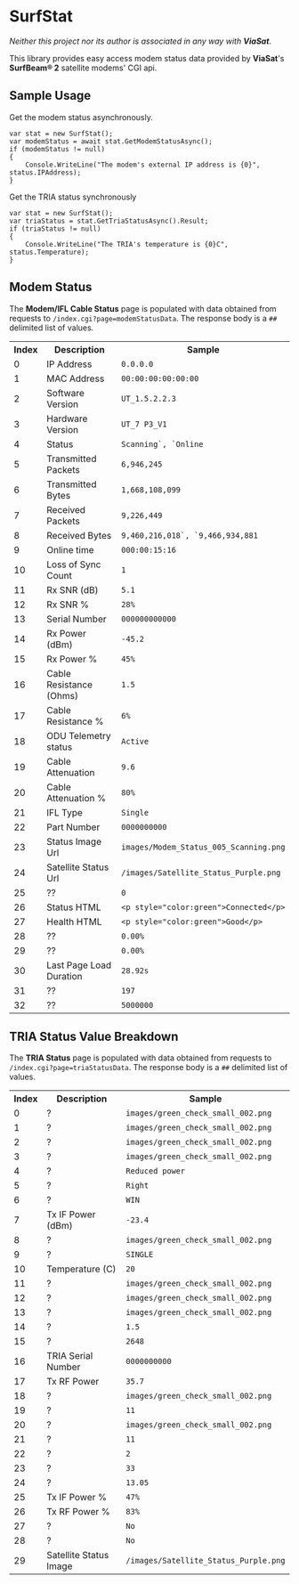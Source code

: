 SurfStat
===================

_Neither this project nor its author is associated in any way with **ViaSat**_.

This library provides easy access modem status data provided by **ViaSat**'s **SurfBeam&reg; 2** satellite modems' CGI api. 

Sample Usage
-----------------

Get the modem status asynchronously.

    var stat = new SurfStat();
    var modemStatus = await stat.GetModemStatusAsync();
    if (modemStatus != null)
    {
        Console.WriteLine("The modem's external IP address is {0}", status.IPAddress);
    }

Get the TRIA status synchronously

    var stat = new SurfStat();
    var triaStatus = stat.GetTriaStatusAsync().Result;
    if (triaStatus != null)
    {
        Console.WriteLine("The TRIA's temperature is {0}C", status.Temperature);
    }

Modem Status
---------------------------------

The **Modem/IFL Cable Status** page is populated with data obtained from requests to `/index.cgi?page=modemStatusData`. The response body is a `##` delimited list of values.

<table><tr><th>Index</th><th>Description</th><th>Sample</th></tr>
<tr><td>0</td>  <td>IP Address</td>                   <td><code>0.0.0.0</code></td></tr>
<tr><td>1</td>  <td>MAC Address</td>                  <td><code>00:00:00:00:00:00</code></td></tr>
<tr><td>2</td>  <td>Software Version</td>             <td><code>UT_1.5.2.2.3</code></td></tr>
<tr><td>3</td>  <td>Hardware Version</td>             <td><code>UT_7 P3_V1</code></td></tr>
<tr><td>4</td>  <td>Status</td>                       <td><code>Scanning`, `Online</code></td></tr>
<tr><td>5</td>  <td>Transmitted Packets</td>          <td><code>6,946,245</code></td></tr>
<tr><td>6</td>  <td>Transmitted Bytes</td>            <td><code>1,668,108,099</code></td></tr>
<tr><td>7</td>  <td>Received Packets</td>             <td><code>9,226,449</code></td></tr>
<tr><td>8</td>  <td>Received Bytes</td>               <td><code>9,460,216,018`, `9,466,934,881</code></td></tr>
<tr><td>9</td>  <td>Online time</td>                  <td><code>000:00:15:16</code></td></tr>
<tr><td>10</td> <td>Loss of Sync Count</td>          <td><code>1</code></td></tr>
<tr><td>11</td> <td>Rx SNR (dB)</td>                 <td><code>5.1</code></td></tr>
<tr><td>12</td> <td>Rx SNR %</td>                    <td><code>28%</code></td></tr>
<tr><td>13</td> <td>Serial Number</td>               <td><code>000000000000</code></td></tr>
<tr><td>14</td> <td>Rx Power (dBm)</td>              <td><code>-45.2</code></td></tr>
<tr><td>15</td> <td>Rx Power %</td>                  <td><code>45%</code></td></tr>
<tr><td>16</td> <td>Cable Resistance (Ohms)</td>     <td><code>1.5</code></td></tr>
<tr><td>17</td> <td>Cable Resistance %</td>          <td><code>6%</code></td></tr>
<tr><td>18</td> <td>ODU Telemetry status</td>        <td><code>Active</code></td></tr>
<tr><td>19</td> <td>Cable Attenuation</td>           <td><code>9.6</code></td></tr>
<tr><td>20</td> <td>Cable Attenuation %</td>         <td><code>80%</code></td></tr>
<tr><td>21</td> <td>IFL Type</td>                    <td><code>Single</code></td></tr>
<tr><td>22</td> <td>Part Number</td>                 <td><code>0000000000</code></td></tr>
<tr><td>23</td> <td>Status Image Url</td>            <td><code>images/Modem_Status_005_Scanning.png</code></td></tr>
<tr><td>24</td> <td>Satellite Status Url</td>        <td><code>/images/Satellite_Status_Purple.png</code></td></tr>
<tr><td>25</td> <td>??</td>                          <td><code>0</code></td></tr>
<tr><td>26</td> <td>Status HTML</td>                 <td><code>&lt;p style="color:green"&gt;Connected&lt;/p&gt;</code></td></tr>
<tr><td>27</td> <td>Health HTML</td>                 <td><code>&lt;p style="color:green"&gt;Good&lt;/p&gt;</code></td></tr>
<tr><td>28</td> <td>??</td>                          <td><code>0.00%</code></td></tr>
<tr><td>29</td> <td>??</td>                          <td><code>0.00%</code></td></tr>
<tr><td>30</td> <td>Last Page Load Duration</td>     <td><code>28.92s</code></td></tr>
<tr><td>31</td> <td>??</td>                          <td><code>197</code></td></tr>
<tr><td>32</td> <td>??</td>                          <td><code>5000000</code></td></tr>
</table>

TRIA Status Value Breakdown
------------------------------

The **TRIA Status** page is populated with data obtained from requests to `/index.cgi?page=triaStatusData`. The response body is a `##` delimited list of values.

<table><tr><th>Index</th><th>Description</th><th>Sample</th></tr>
<tr><td>0</td>  <td>?</td>                        <td><code>images/green_check_small_002.png</code></td></tr>
<tr><td>1</td>  <td>?</td>                        <td><code>images/green_check_small_002.png</code></td></tr>
<tr><td>2</td>  <td>?</td>                        <td><code>images/green_check_small_002.png</code></td></tr>
<tr><td>3</td>  <td>?</td>                        <td><code>images/green_check_small_002.png</code></td></tr>
<tr><td>4</td>  <td>?</td>                        <td><code>Reduced power</code></td></tr>
<tr><td>5</td>  <td>?</td>                        <td><code>Right</code></td></tr>
<tr><td>6</td>  <td>?</td>                        <td><code>WIN</code></td></tr>
<tr><td>7</td>  <td>Tx IF Power (dBm)</td>        <td><code>-23.4</code></td></tr>
<tr><td>8</td>  <td>?</td>                        <td><code>images/green_check_small_002.png</code></td></tr>
<tr><td>9</td>  <td>?</td>                        <td><code>SINGLE</code></td></tr>
<tr><td>10</td> <td>Temperature (C)</td>          <td><code>20</code></td></tr>
<tr><td>11</td> <td>?</td>                        <td><code>images/green_check_small_002.png</code></td></tr>
<tr><td>12</td> <td>?</td>                        <td><code>images/green_check_small_002.png</code></td></tr>
<tr><td>13</td> <td>?</td>                        <td><code>images/green_check_small_002.png</code></td></tr>
<tr><td>14</td> <td>?</td>                        <td><code>1.5</code></td></tr>
<tr><td>15</td> <td>?</td>                        <td><code>2648</code></td></tr>
<tr><td>16</td> <td>TRIA Serial Number</td>       <td><code>0000000000</code></td></tr>
<tr><td>17</td> <td>Tx RF Power</td>              <td><code>35.7</code></td></tr>
<tr><td>18</td> <td>?</td>                        <td><code>images/green_check_small_002.png</code></td></tr>
<tr><td>19</td> <td>?</td>                        <td><code>11</code></td></tr>
<tr><td>20</td> <td>?</td>                        <td><code>images/green_check_small_002.png</code></td></tr>
<tr><td>21</td> <td>?</td>                        <td><code>11</code></td></tr>
<tr><td>22</td> <td>?</td>                        <td><code>2</code></td></tr>
<tr><td>23</td> <td>?</td>                        <td><code>33</code></td></tr>
<tr><td>24</td> <td>?</td>                        <td><code>13.05</code></td></tr>
<tr><td>25</td> <td>Tx IF Power %</td>            <td><code>47%</code></td></tr>
<tr><td>26</td> <td>Tx RF Power %</td>            <td><code>83%</code></td></tr>
<tr><td>27</td> <td>?</td>                        <td><code>No</code></td></tr>
<tr><td>28</td> <td>?</td>                        <td><code>No</code></td></tr>
<tr><td>29</td> <td>Satellite Status Image</td>   <td><code>/images/Satellite_Status_Purple.png</code></td></tr>
</table>
